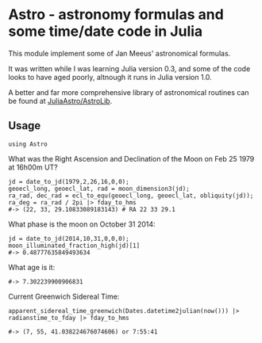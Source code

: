 # Astro - astronomy formulas and some time/date code in Julia

This module implement some of Jan Meeus' astronomical formulas.

It was written while I was learning Julia version 0.3, and some of the code looks to have aged poorly, altnough it runs in Julia version 1.0.

A better and far more comprehensive library of astronomical routines can be found at [JuliaAstro/AstroLib](https://github.com/JuliaAstro/AstroLib.jl).

## Usage

```
using Astro
```

What was the Right Ascension and Declination of the Moon on Feb 25 1979 at 16h00m UT?

```
jd = date_to_jd(1979,2,26,16,0,0);
geoecl_long, geoecl_lat, rad = moon_dimension3(jd);
ra_rad, dec_rad = ecl_to_equ(geoecl_long, geoecl_lat, obliquity(jd));
ra_deg = ra_rad / 2pi |> fday_to_hms
#-> (22, 33, 29.10833089183143) # RA 22 33 29.1
```

What phase is the moon on October 31 2014:

```
jd = date_to_jd(2014,10,31,0,0,0);
moon_illuminated_fraction_high(jd)[1]
#-> 0.48777635849493634
```

What age is it:

```moon_age_location(jd)[1]
#-> 7.302239900906831
```

Current Greenwich Sidereal Time:

```
apparent_sidereal_time_greenwich(Dates.datetime2julian(now())) |> radianstime_to_fday |> fday_to_hms

#-> (7, 55, 41.038224676074606) or 7:55:41
```
